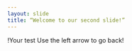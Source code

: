 ```yaml
---
layout: slide
title: “Welcome to our second slide!”
---
```

!Your test
Use the left arrow to go back!
